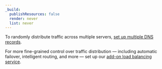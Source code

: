 ```yaml
---
_build:
  publishResources: false
  render: never
  list: never
---
```


To randomly distribute traffic across multiple servers, [set up multiple DNS records](/dns/manage-dns-records/how-to/round-robin-dns/).

For more fine-grained control over traffic distribution — including automatic failover, intelligent routing, and more — set up our [add-on load balancing service](/load-balancing/).
